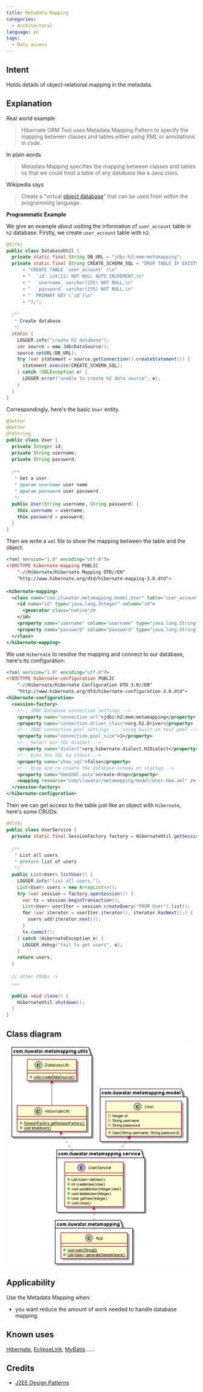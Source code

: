 ```yaml
---
title: Metadata Mapping
categories:
  - Architectural
language: en
tags:
  - Data access
---
```


## Intent

Holds details of object-relational mapping in the metadata.

## Explanation

Real world example

> Hibernate ORM Tool uses Metadata Mapping Pattern to specify the mapping between classes and tables either using XML or annotations in code. 

In plain words

> Metadata Mapping specifies the mapping between classes and tables so that we could treat a table of any database like a Java class.

Wikipedia says

> Create a "virtual [object database](https://en.wikipedia.org/wiki/Object_database)" that can be used from within the programming language.

**Programmatic Example**

We give an example about visiting the information of `user_account` table in `h2` database. Firstly, we create `user_account` table with `h2`:

```java
@Slf4j
public class DatabaseUtil {
  private static final String DB_URL = "jdbc:h2:mem:metamapping";
  private static final String CREATE_SCHEMA_SQL = "DROP TABLE IF EXISTS `user_account`;"
      + "CREATE TABLE `user_account` (\n"
      + "  `id` int(11) NOT NULL AUTO_INCREMENT,\n"
      + "  `username` varchar(255) NOT NULL,\n"
      + "  `password` varchar(255) NOT NULL,\n"
      + "  PRIMARY KEY (`id`)\n"
      + ");";
    
  /**
   * Create database.
   */
  static {
    LOGGER.info("create h2 database");
    var source = new JdbcDataSource();
    source.setURL(DB_URL);
    try (var statement = source.getConnection().createStatement()) {
      statement.execute(CREATE_SCHEMA_SQL);
    } catch (SQLException e) {
      LOGGER.error("unable to create h2 data source", e);
    }
  }
}
```

Correspondingly, here's the basic `User` entity.

```java
@Setter
@Getter
@ToString
public class User {
  private Integer id;
  private String username;
  private String password;
    
  /**
   * Get a user.
   * @param username user name
   * @param password user password
   */
  public User(String username, String password) {
    this.username = username;
    this.password = password;
  }
}
```

Then we write a `xml` file to show the mapping between the table and the object:

```xml
<?xml version="1.0" encoding="utf-8"?>
<!DOCTYPE hibernate-mapping PUBLIC
    "-//Hibernate/Hibernate Mapping DTD//EN"
    "http://www.hibernate.org/dtd/hibernate-mapping-3.0.dtd">

<hibernate-mapping>
  <class name="com.iluwatar.metamapping.model.User" table="user_account">
    <id name="id" type="java.lang.Integer" column="id">
      <generator class="native"/>
    </id>
    <property name="username" column="username" type="java.lang.String"/>
    <property name="password" column="password" type="java.lang.String"/>
  </class>
</hibernate-mapping>
```

We use `Hibernate` to resolve the mapping and connect to our database, here's its configuration:

```xml
<?xml version="1.0" encoding="utf-8"?>
<!DOCTYPE hibernate-configuration PUBLIC
    "-//Hibernate/Hibernate Configuration DTD 3.0//EN"
    "http://www.hibernate.org/dtd/hibernate-configuration-3.0.dtd">
<hibernate-configuration>
  <session-factory>
    <!-- JDBC Database connection settings -->
    <property name="connection.url">jdbc:h2:mem:metamapping</property>
    <property name="connection.driver_class">org.h2.Driver</property>
    <!-- JDBC connection pool settings ... using built-in test pool -->
    <property name="connection.pool_size">1</property>
    <!-- Select our SQL dialect -->
    <property name="dialect">org.hibernate.dialect.H2Dialect</property>
    <!-- Echo the SQL to stdout -->
    <property name="show_sql">false</property>
    <!-- Drop and re-create the database schema on startup -->
    <property name="hbm2ddl.auto">create-drop</property>
    <mapping resource="com/iluwatar/metamapping/model/User.hbm.xml" />
  </session-factory>
</hibernate-configuration>
```

Then we can get access to the table just like an object with `Hibernate`, here's some CRUDs:

```java
@Slf4j
public class UserService {
  private static final SessionFactory factory = HibernateUtil.getSessionFactory();

  /**
   * List all users.
   * @return list of users
   */
  public List<User> listUser() {
    LOGGER.info("list all users.");
    List<User> users = new ArrayList<>();
    try (var session = factory.openSession()) {
      var tx = session.beginTransaction();
      List<User> userIter = session.createQuery("FROM User").list();
      for (var iterator = userIter.iterator(); iterator.hasNext();) {
        users.add(iterator.next());
      }
      tx.commit();
    } catch (HibernateException e) {
      LOGGER.debug("fail to get users", e);
    }
    return users;
  }
  
  // other CRUDs ->
  ...
    
  public void close() {
    HibernateUtil.shutdown();
  }
}
```

## Class diagram

![metamapping](./etc/metamapping.png)

## Applicability

Use the Metadata Mapping when:

- you want reduce the amount of work needed to handle database mapping.

## Known uses

[Hibernate](https://hibernate.org/), [EclipseLink](https://www.eclipse.org/eclipselink/), [MyBatis](https://blog.mybatis.org/)......

## Credits

- [J2EE Design Patterns](https://www.amazon.com/gp/product/0596004273/ref=as_li_tl?ie=UTF8&camp=1789&creative=9325&creativeASIN=0596004273&linkCode=as2&tag=javadesignpat-20&linkId=48d37c67fb3d845b802fa9b619ad8f31)

